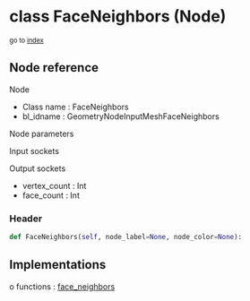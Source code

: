 # class FaceNeighbors (Node)

<sub>go to [index](/docs/index.md)</sub>

## Node reference

Node
 - Class name : FaceNeighbors
 - bl_idname : GeometryNodeInputMeshFaceNeighbors

Node parameters

Input sockets

Output sockets
 - vertex_count : Int
 - face_count : Int

### Header

``` python
def FaceNeighbors(self, node_label=None, node_color=None):
```

## Implementations

o functions : [face_neighbors](/docs/GeoNodes_classes/face_neighbors.md)

